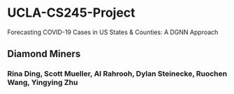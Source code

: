 # UCLA-CS245-Project
Forecasting COVID-19 Cases in US States & Counties:  A DGNN Approach

## Diamond Miners
### Rina Ding, Scott Mueller, Al Rahrooh, Dylan Steinecke, Ruochen Wang, Yingying Zhu
